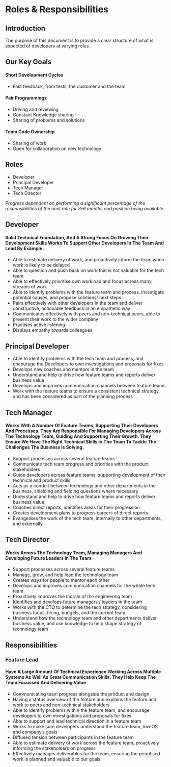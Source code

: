 # Roles & Responsibilities

## Introduction
The purpose of this document is to provide a clear structure of what is expected of developers at varying roles.

## Our Key Goals

#### Short Development Cycles
* Fast feedback, from tests, the customer and the team.

#### Pair Programmingz
* Driving and reviewing 
* Constant Knowledge sharing
* Sharing of problems and solutions

#### Team Code Ownership
* Sharing of work
* Open for collaboration on new technology

## Roles

* Developer
* Principal Developer
* Tech Manager
* Tech Director

*Progress dependent on performing a significant percentage of the responsibilities of the next role
for 3-6 months and position being available.*

## Developer

#### Solid Technical Foundation, And A Strong Focus On Growing Their Development Skills Works To Support Other Developers In The Team And Lead By Example.

* Able to estimate delivery of work, and proactively inform the team when work is likely to be delayed
* Able to question and push back on work that is not valuable for the tech team
* Able to effectively prioritise own workload and focus across many streams of work
* Able to identify problems with the feature team and process, investigate potential causes, and propose solutions/ next steps
* Pairs effectively with other developers in the team and deliver constructive, actionable feedback in an empathetic way
* Communicates effectively with peers and non-technical peers, able to present their work to the wider company
* Practises active listening
* Displays empathy towards colleagues

## Principal Developer

* Able to identify problems with the tech team and process, and encourage the Developers to own investigations and proposals for fixes
* Develops new coaches and mentors in the team
* Understand and help to drive how feature teams and reports deliver business value
* Develops and improves communication channels between feature teams
* Work with the feature teams to ensure a consistent technical strategy, and has been considered as part of the planning process

## Tech Manager

#### Works With A Number Of Feature Teams, Supporting Their Developers And Processes. They Are Responsible For Managing Developers Across The Technology Team, Guiding And Supporting Their Growth. They Ensure We Have The Right Technical Skills In The Team To Tackle The Challenges The Business Is Solving.

* Support processes across several feature teams
* Communicate tech team progress and priorities with the product stakeholders
* Guide developers across feature teams, supporting development of their technical and product skills
* Acts as a conduit between technology and other departments in the business, shielding and fielding questions where necessary
* Understand and help to drive how feature teams and reports deliver business value
* Coaches direct reports, identifies areas for their progression
* Creates development plans to progress careers of direct reports
* Evangelises the work of the tech team, internally to other departments, and externally

## Tech Director

#### Works Across The Technology Team, Managing Managers And Developing Future Leaders In The Team

* Support processes across several feature teams
* Manage, grow, and help lead the technology team
* Creates ways for people to mentor each other
* Develops and improves communication channels for the whole tech team
* Proactively improves the morale of the engineering team
* Identifies and develops future managers / leaders in the team
* Works with the CTO to determine the tech strategy, considering business focus, hiring, budgets, and the current team
* Understand how the technology team and other departments deliver business value, and use knowledge to help shape strategy of technology team


## Responsibilities

### Feature Lead

#### Have A Large Amount Of Technical Experience Working Across Multiple Systems As Well As Great Communication Skills. They Help Keep The Team Focussed And Delivering Value

* Communicating team progress alongside the product and design
* Having a status overview of the feature and explains the feature and work to peers and non-technical stakeholders
* Able to identify problems within the feature team, and encourage developers to own investigations and proposals for fixes
* Able to support and lead technical direction in a feature team
* Works to make sure developers understand the feature team, loveOS and company’s goals
* Diffused tension between participants in the feature team
* Able to estimate delivery of work across the feature team, proactively informing the stakeholders on progress
* Effectively manages deliverables for the team, ensuring the prioritised work is planned and valuable to our goals
